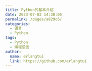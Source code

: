 ```yaml
---
title: Python的基本介绍
date: 2023-07-02 14:38:05
permalink: /pages/a829c6/
categories:
  - 语言
  - Python
tags:
  - Python
  - 编程语言
author: 
  name: erlangtui
  link: https://github.com/erlangtui
---
```

